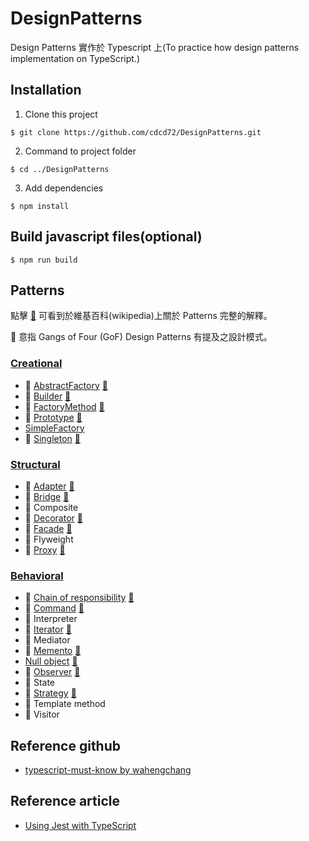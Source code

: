 # DesignPatterns
Design Patterns 實作於 Typescript 上(To practice how design patterns implementation on TypeScript.)

## Installation
 1. Clone this project
 ```
 $ git clone https://github.com/cdcd72/DesignPatterns.git
 ```
 2. Command to project folder
 ```
 $ cd ../DesignPatterns
 ```
 3. Add dependencies
 ```
 $ npm install
 ```

## Build javascript files(optional)
```
$ npm run build
```

## Patterns
點擊 [:notebook:](http://en.wikipedia.org/wiki/Software_design_pattern) 可看到於維基百科(wikipedia)上關於 Patterns 完整的解釋。  

:bookmark: 意指 Gangs of Four (GoF) Design Patterns 有提及之設計模式。

### [Creational](Creational)

* :bookmark: [AbstractFactory](Creational/AbstractFactory) [:notebook:](https://en.wikipedia.org/wiki/Abstract_factory_pattern) 
* :bookmark: [Builder](Creational/Builder) [:notebook:](https://en.wikipedia.org/wiki/Builder_pattern) 
* :bookmark: [FactoryMethod](Creational/FactoryMethod) [:notebook:](https://en.wikipedia.org/wiki/Factory_method_pattern) 
* :bookmark: [Prototype](Creational/Prototype) [:notebook:](https://en.wikipedia.org/wiki/Prototype_pattern) 
* [SimpleFactory](Creational/SimpleFactory) 
* :bookmark: [Singleton](Creational/Singleton) [:notebook:](https://en.wikipedia.org/wiki/Singleton_pattern) 

### [Structural](Structural)

* :bookmark: [Adapter](Structural/Adapter) [:notebook:](https://en.wikipedia.org/wiki/Adapter_pattern) 
* :bookmark: [Bridge](Structural/Bridge) [:notebook:](https://en.wikipedia.org/wiki/Bridge_pattern) 
* :bookmark: Composite 
* :bookmark: [Decorator](Structural/Decorator) [:notebook:](https://en.wikipedia.org/wiki/Decorator_pattern) 
* :bookmark: [Facade](Structural/Facade) [:notebook:](https://en.wikipedia.org/wiki/Facade_pattern) 
* :bookmark: Flyweight 
* :bookmark: [Proxy](Structural/Proxy) [:notebook:](https://en.wikipedia.org/wiki/Proxy_pattern) 

### [Behavioral](Behavioral)

* :bookmark: [Chain of responsibility](Behavioral/ChainOfResponsibility) [:notebook:](https://en.wikipedia.org/wiki/Chain-of-responsibility_pattern) 
* :bookmark: [Command](Behavioral/Command) [:notebook:](https://en.wikipedia.org/wiki/Command_pattern)
* :bookmark: Interpreter 
* :bookmark: [Iterator](Behavioral/Iterator) [:notebook:](https://en.wikipedia.org/wiki/Iterator_pattern) 
* :bookmark: Mediator 
* :bookmark: [Memento](Behavioral/Memento) [:notebook:](https://en.wikipedia.org/wiki/Memento_pattern) 
* [Null object](Behavioral/NullObject) [:notebook:](https://en.wikipedia.org/wiki/Null_object_pattern) 
* :bookmark: [Observer](Behavioral/Observer) [:notebook:](https://en.wikipedia.org/wiki/Observer_pattern) 
* :bookmark: State 
* :bookmark: [Strategy](Behavioral/Strategy) [:notebook:](https://en.wikipedia.org/wiki/Strategy_pattern) 
* :bookmark: Template method 
* :bookmark: Visitor 

## Reference github
 - [typescript-must-know by wahengchang](https://github.com/wahengchang/typescript-must-know)
 
## Reference article
 - [Using Jest with TypeScript](https://basarat.gitbooks.io/typescript/docs/testing/jest.html)
